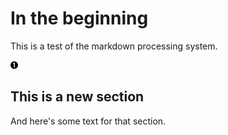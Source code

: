 # In the beginning

This is a test of the markdown processing system.

![A test image goes here](images/chapter_1/1.png)

## This is a new section

And here's some text for that section.